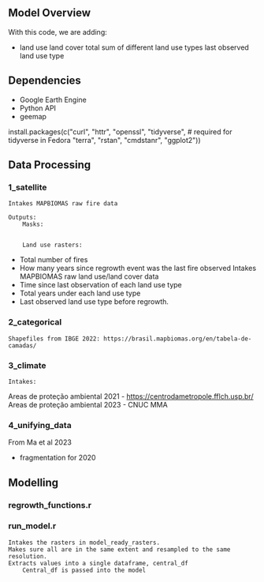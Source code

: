 ## Model Overview
With this code, we are adding:
- land use land cover
	total sum of different land use types
	last observed land use type

## Dependencies
- Google Earth Engine
- Python API
- geemap

install.packages(c("curl", "httr", "openssl", "tidyverse", # required for tidyverse in Fedora
                   "terra", "rstan", "cmdstanr", "ggplot2"))

## Data Processing

### 1_satellite

	Intakes MAPBIOMAS raw fire data

	Outputs:
		Masks:


		Land use rasters:
		
-	Total number of fires
-	How many years since regrowth event was the last fire observed
	Intakes MAPBIOMAS raw land use/land cover data
-	Time since last observation of each land use type
-	Total years under each land use type
-	Last observed land use type before regrowth.





### 2_categorical
	Shapefiles from IBGE 2022: https://brasil.mapbiomas.org/en/tabela-de-camadas/

### 3_climate
	Intakes: 
Areas de proteção ambiental 2021 - https://centrodametropole.fflch.usp.br/
Areas de proteção ambiental 2023 - CNUC MMA


### 4_unifying_data


From Ma et al 2023
- fragmentation for 2020


## Modelling

### regrowth_functions.r


### run_model.r

	Intakes the rasters in model_ready_rasters.
	Makes sure all are in the same extent and resampled to the same resolution.
	Extracts values into a single dataframe, central_df
		Central_df is passed into the model
